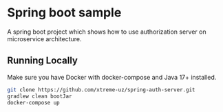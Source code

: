 # Spring boot sample

A spring boot project which shows how to use authorization server on microservice architecture.

## Running Locally

Make sure you have Docker with docker-compose and Java 17+ installed.

```sh
git clone https://github.com/xtreme-uz/spring-auth-server.git
gradlew clean bootJar
docker-compose up
```